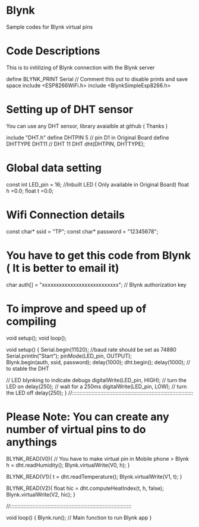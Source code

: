 # Blynk
Sample codes for Blynk virtual pins 


# Code Descriptions 

This is to initilizing of Blynk connection with the Blynk server 

define BLYNK_PRINT Serial        // Comment this out to disable prints and save space
include <ESP8266WiFi.h>
include <BlynkSimpleEsp8266.h>

# Setting up of DHT sensor

You can use any DHT sensor, library avaialble at github ( Thanks ) 


include "DHT.h"
define DHTPIN 5     // pin D1 in Original Board 
define DHTTYPE DHT11   // DHT 11
DHT dht(DHTPIN, DHTTYPE);

# Global data setting

const int LED_pin = 16;                           //Inbuilt LED ( Only available in Original Board) 
float h =0.0;
float t =0.0;

# Wifi Connection details 

const char* ssid     = "TP";
const char* password = "12345678";

# You have to get this code from Blynk ( It is better to email it)

char auth[] = "xxxxxxxxxxxxxxxxxxxxxxxxxxx"; // Blynk authorization key

# To improve and speed up of compiling 

void setup();
void loop();


void setup()
{
  Serial.begin(11520);                                //baud rate should be set as 74880
  Serial.println("Start");
  pinMode(LED_pin, OUTPUT);  
  Blynk.begin(auth, ssid, password);
  delay(1000);
  dht.begin();
  delay(1000); // to stable the DHT 
  
  // LED blynking to indicate debugs
  digitalWrite(LED_pin, HIGH);                                // turn the LED on 
  delay(250);                                                // wait for a 250ms
  digitalWrite(LED_pin, LOW);                                 // turn the LED off 
  delay(250);
}
//:::::::::::::::::::::::::::::::::::::::::::::::::::::::::::::::::::::::::::::::::

# Please Note: You can create any number of virtual pins to do anythings 

BLYNK_READ(V0){ // You have to make virtual pin in Mobile phone > Blynk 
   h = dht.readHumidity();
  Blynk.virtualWrite(V0, h);
}

BLYNK_READ(V1){
  t = dht.readTemperature();
  Blynk.virtualWrite(V1, t);
}

BLYNK_READ(V2){
  float hic = dht.computeHeatIndex(t, h, false);
  Blynk.virtualWrite(V2, hic);
}

//:::::::::::::::::::::::::::::::::::::::::::::::::::::::::::::::::::::::::::::::::

void loop() {
  Blynk.run();        // Main function to run Blynk app
}
